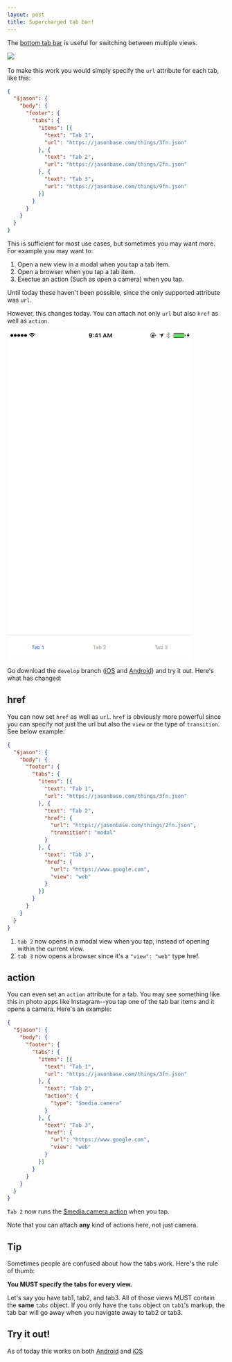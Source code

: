 ```yaml
---
layout: post
title: Supercharged tab bar!
---
```


The [bottom tab bar](http://docs.jasonette.com/document/#tabs) is useful for switching between multiple views.

<img class='bordered medium' src='http://docs.jasonette.com/images/footer_tabs.jpeg'>

To make this work you would simply specify the `url` attribute for each tab, like this:

```json
{
  "$jason": {
    "body": {
      "footer": {
        "tabs": {
          "items": [{
            "text": "Tab 1",
            "url": "https://jasonbase.com/things/3fn.json"
          }, {
            "text": "Tab 2",
            "url": "https://jasonbase.com/things/2fn.json"
          }, {
            "text": "Tab 3",
            "url": "https://jasonbase.com/things/9fn.json"
          }]
        }
      }
    }
  }
}
```

This is sufficient for most use cases, but sometimes you may want more. For example you may want to:

1. Open a new view in a modal when you tap a tab item.
2. Open a browser when you tap a tab item.
2. Exectue an action (Such as open a camera) when you tap.

Until today these haven't been possible, since the only supported attribute was `url`.

However, this changes today. You can attach not only `url` but also `href` as well as `action`.

<img class='bordered medium' src='/assets/supertab.gif'>

Go download the `develop` branch ([iOS](https://github.com/Jasonette/JASONETTE-iOS) and [Android](https://github.com/Jasonette/JASONETTE-Android)) and try it out. Here's what has changed:

## href
You can now set `href` as well as `url`. `href` is obviously more powerful since you can specify not just the url but also the `view` or the type of `transition`. See below example:

```json
{
  "$jason": {
    "body": {
      "footer": {
        "tabs": {
          "items": [{
            "text": "Tab 1",
            "url": "https://jasonbase.com/things/3fn.json"
          }, {
            "text": "Tab 2",
            "href": {
              "url": "https://jasonbase.com/things/2fn.json",
              "transition": "modal"
            }
          }, {
            "text": "Tab 3",
            "href": {
              "url": "https://www.google.com",
              "view": "web"
            }
          }]
        }
      }
    }
  }
}
```

1. `tab 2` now opens in a modal view when you tap, instead of opening within the current view.
2. `tab 3` now opens a browser since it's a `"view": "web"` type href.


## action

You can even set an `action` attribute for a tab. You may see something like this in photo apps like Instagram--you tap one of the tab bar items and it opens a camera. Here's an example:

```json
{
  "$jason": {
    "body": {
      "footer": {
        "tabs": {
          "items": [{
            "text": "Tab 1",
            "url": "https://jasonbase.com/things/3fn.json"
          }, {
            "text": "Tab 2",
            "action": {
              "type": "$media.camera"
            }
          }, {
            "text": "Tab 3",
            "href": {
              "url": "https://www.google.com",
              "view": "web"
            }
          }]
        }
      }
    }
  }
}
```

`Tab 2` now runs the [$media.camera action](http://docs.jasonette.com/actions/#mediacamera) when you tap.

Note that you can attach **any** kind of actions here, not just camera.


## Tip

Sometimes people are confused about how the tabs work. Here's the rule of thumb:

**You MUST specify the tabs for every view.**

Let's say you have tab1, tab2, and tab3. All of those views MUST contain the **same** `tabs` object. If you only have the `tabs` object on `tab1`'s markup, the tab bar will go away when you navigate away to tab2 or tab3.

## Try it out!
As of today this works on both [Android](https://github.com/Jasonette/JASONETTE-Android) and [iOS](https://github.com/Jasonette/JASONETTE-iOS)
